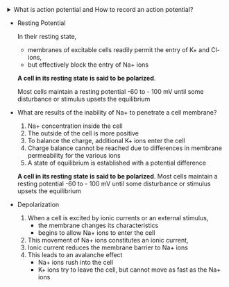 <details>
<summary>What is action potential and How to record an action potential?</summary>

    1. The action potential is the basic component of all bioelectrical signals 
    2. provides information on the nature of physiological activity at the single-cell level
    3. accompanies the mechanical contraction of a single cell when stimulated by an electrical current
    4. is caused by the flow of Na+, K+, Cl-, and other ions across the cell membrane
    
    Recording an action potential requires
    
    - isolation of a single cell
    - microelectrodes with tips of the order of a few micrometers
    
    To stimulate the cell and record the response
 </details>
  
- Resting Potential
    
    In their resting state, 
    
    - membranes of excitable cells readily permit the entry of K+ and Cl- ions,
    - but effectively block the entry of Na+ ions
    
    **A cell in its resting state is said to be polarized**. 
    
    Most cells maintain a resting potential  -60 to - 100 mV until some disturbance or stimulus upsets the equilibrium
    
- What are results of the inability of Na+ to penetrate a cell membrane?
    1. Na+ concentration inside the cell
    2. The outside of the cell is more positive
    3. To balance the charge, additional K+ ions enter the cell
    4. Charge balance cannot be reached due to differences in membrane permeability for the various ions
    5. A state of equilibrium is established with a potential difference
    
    **A cell in its resting state is said to be polarized**. Most cells maintain a resting potential  -60 to - 100 mV until some disturbance or stimulus upsets the equilibrium
    
- Depolarization
    1. When a cell is excited by ionic currents or an external stimulus,
        - the membrane changes its characteristics
        - begins to allow Na+ ions to enter the cell
    2. This movement of Na+ ions constitutes an ionic current, 
    3. Ionic current reduces the membrane barrier to Na+ ions
    4. This leads to an avalanche effect
        - Na+ ions rush into the cell
        - K+ ions try to leave the cell, but cannot move as fast as the Na+ ions
